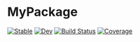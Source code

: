 # MyPackage

[![Stable](https://img.shields.io/badge/docs-stable-blue.svg)](https://paul-vdl.github.io/MyPackage.jl/stable/)
[![Dev](https://img.shields.io/badge/docs-dev-blue.svg)](https://paul-vdl.github.io/MyPackage.jl/dev/)
[![Build Status](https://github.com/paul-vdl/MyPackage.jl/actions/workflows/CI.yml/badge.svg?branch=master)](https://github.com/paul-vdl/MyPackage.jl/actions/workflows/CI.yml?query=branch%3Amaster)
[![Coverage](https://codecov.io/gh/paul-vdl/MyPackage.jl/branch/master/graph/badge.svg)](https://codecov.io/gh/paul-vdl/MyPackage.jl)
